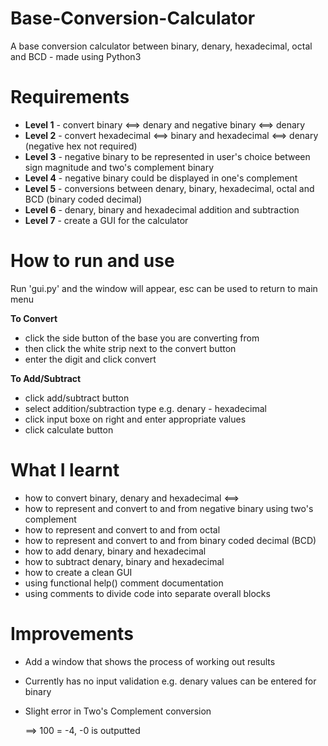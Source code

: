 # Base-Conversion-Calculator
A base conversion calculator between binary, denary, hexadecimal, octal and BCD - made using Python3

# Requirements
 - **Level 1** - convert binary <==> denary and negative binary <==> denary
 - **Level 2** - convert hexadecimal <==> binary and hexadecimal <==> denary (negative hex not required)
 - **Level 3** - negative binary to be represented in user's choice between sign magnitude and two's complement binary
 - **Level 4** - negative binary could be displayed in one's complement
 - **Level 5** - conversions between denary, binary, hexadecimal, octal and BCD (binary coded decimal)
 - **Level 6** - denary, binary and hexadecimal addition and subtraction
 - **Level 7** - create a GUI for the calculator

# How to run and use
Run 'gui.py' and the window will appear, esc can be used to return to main menu

**To Convert**
 - click the side button of the base you are converting from
 - then click the white strip next to the convert button
 - enter the digit and click convert

**To Add/Subtract**
 - click add/subtract button
 - select addition/subtraction type e.g. denary - hexadecimal
 - click input boxe on right and enter appropriate values
 - click calculate button


# What I learnt
 - how to convert binary, denary and hexadecimal <==>
 - how to represent and convert to and from negative binary using two's complement
 - how to represent and convert to and from octal
 - how to represent and convert to and from binary coded decimal (BCD)
 - how to add denary, binary and hexadecimal
 - how to subtract denary, binary and hexadecimal
 - how to create a clean GUI
 - using functional help() comment documentation
 - using comments to divide code into separate overall blocks

# Improvements
- Add a window that shows the process of working out results
- Currently has no input validation e.g. denary values can be entered for binary
- Slight error in Two's Complement conversion
  
  ==> 100 = -4, -0 is outputted

